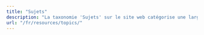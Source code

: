 ```yaml
---
title: "Sujets"
description: "La taxonomie 'Sujets' sur le site web catégorise une large gamme de sujets exclusivement pour les pages Ressources (/resources/). Ce cadre organisationnel est conçu pour simplifier la découverte et l'accès à diverses Ressources d'information, garantissant aux utilisateurs de localiser et d'engager efficacement le contenu pertinent dans la section Ressources du site."
url: "/fr/resources/topics/"
---
```

